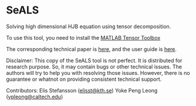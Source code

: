 # SeALS

Solving high dimensional HJB equation using tensor decomposition.

To use this tool, you need to install the [MATLAB Tensor Toolbox](http://www.sandia.gov/~tgkolda/TensorToolbox/index-2.6.html)

The corresponding technical paper is [here](http://www.cds.caltech.edu/~yleong/docs/Research_Papers/SeALS.pdf), and the user guide is [here](http://www.cds.caltech.edu/~yleong/codes/SeALS_usersguide.pdf).


Disclaimer: This copy of the SeALS tool is not perfect. It is distributed for research purpose. So, it may contain bugs or other technical issues. The authors will try to help you with resolving those issues. However, there is no guarantee or whatnot on providing consistent technical support. 

Contributors:
Elis Stefansson (elisst@kth.se) 
Yoke Peng Leong (ypleong@caltech.edu)
